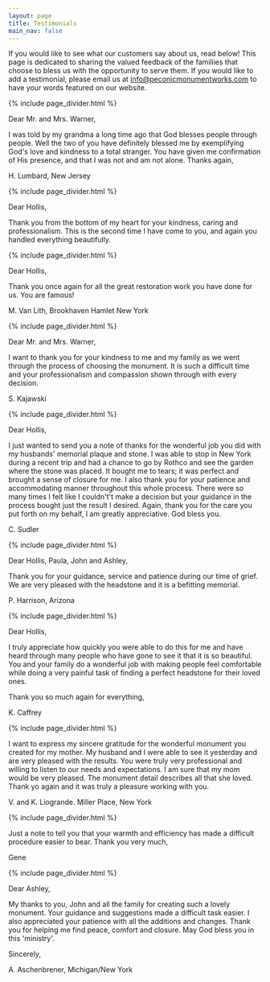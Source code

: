 ```yaml
---
layout: page
title: Testimonials
main_nav: false
---
```


If you would like to see what our customers say about us, read below!
This page is dedicated to sharing the valued feedback of the familiies
that choose to bless us with the opportunity to serve them. If you
would like to add a testimonial, please email us at
info@peconicmonumentworks.com to have your words featured on our
website.

{% include page_divider.html %}

Dear Mr. and Mrs. Warner,

I was told by my grandma a long time ago that God blesses people
through people. Well the two of you have definitely blessed me by
exemplifying God's love and kindness to a total stranger.  You have
given me confirmation of His presence, and that I was not and am not
alone. Thanks again,

H. Lumbard, New Jersey

{% include page_divider.html %}

Dear Hollis,

Thank you from the bottom of my heart for your kindness, caring and
professionalism. This is the second time I have come to you, and again
you handled everything beautifully.

{% include page_divider.html %}

Dear Hollis,

Thank you once again for all the great restoration work you have done
for us. You are famous!

M. Van Lith, Brookhaven Hamlet New York

{% include page_divider.html %}

Dear Mr. and Mrs. Warner,

I want to thank you for your kindness to me and my family as we went
through the process of choosing the monument.  It is such a difficult
time and your professionalism and compassion shown through with every
decision.

S. Kajawski

{% include page_divider.html %}

Dear Hollis,

I just wanted to send you a note of thanks for the wonderful job you
did with my husbands' memorial plaque and stone. I was able to stop in
New York during a recent trip and  had a chance to go by Rothco and see
the garden where the stone was placed.  It bought me to tears; it was
perfect and brought a sense of closure for me.  I also thank you for
your patience and accommodating manner throughout this whole process.
There were so many times I felt like I couldn't't make a decision but
your guidance in the process bought just the result I desired.  Again,
thank you for the care you put forth on my behalf, I am greatly
appreciative. God bless you.

C. Sudler

{% include page_divider.html %}

Dear Hollis, Paula, John and Ashley,

Thank you for your guidance, service and patience during our time of
grief. We are very pleased with the headstone and it is a befitting
memorial.

P. Harrison, Arizona

{% include page_divider.html %}

Dear Hollis,

I truly appreciate how quickly you were able to do this for me and have
heard through many people who have gone to see it that it is so
beautiful. You and your family do a wonderful job with making people
feel comfortable while doing a very painful task of finding a perfect
headstone for their loved ones.

Thank you so much again for everything,

K. Caffrey

{% include page_divider.html %}

I want to express my sincere gratitude for the wonderful monument you
created for my mother.  My husband and I were able to see it yesterday
and are very pleased with the results.  You were truly very
professional and willing to listen to our needs and expectations.  I am
sure that my mom would be very pleased.  The monument detail describes
all that she loved.  Thank yo again and it was truly a pleasure working
with you.

V. and K. Liogrande. Miller Place, New York

{% include page_divider.html %}

Just a note to tell you that your warmth and efficiency has made a
difficult procedure easier to bear.  Thank you very much,

Gene

{% include page_divider.html %}

Dear Ashley,

My thanks to you, John and all the family for creating such a lovely
monument.  Your guidance and suggestions made a difficult task easier.
I also appreciated your patience with all the additions and changes.
Thank you for helping me find peace, comfort and closure. May God bless
you in this 'ministry'.

Sincerely,

A. Aschenbrener, Michigan/New York

